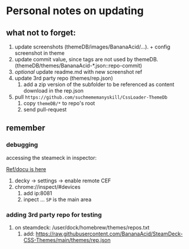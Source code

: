 # Personal notes on updating

## what not to forget:

1. update screenshots (themeDB/images/BananaAcid/...). + config screenshot in theme
2. update commit value, since tags are not used by themeDB. (themeDB/themes/BananaAcid-*.json::repo-commit)
3. *optional* update readme.md with new screenshot ref
4. update 3rd party repo (themes/rep.json)
    1. add a zip version of the subfolder to be referenced as content download in the rep.json
5. pull `https://github.com/suchmememanyskill/CssLoader-ThemeDb`
    1. copy `themeDB/*` to repo's root
    2. send pull-request

## remember

### debugging

accessing the steameck in inspector:

[Ref/docu is here](https://github.com/suchmememanyskill/CssLoader-ThemeDb)

1. decky -> settings -> enable remote CEF
2. chrome://inspect/#devices
    1. add ip:8081
    2. inpect ... `SP` is the main area

### adding 3rd party repo for testing

1. on steamdeck: /user/dock/homebrew/themes/repos.txt
    1. add: https://raw.githubusercontent.com/BananaAcid/SteamDeck-CSS-Themes/main/themes/rep.json